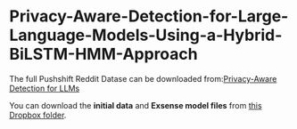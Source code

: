 # Privacy-Aware-Detection-for-Large-Language-Models-Using-a-Hybrid-BiLSTM-HMM-Approach


 The full Pushshift Reddit Datase can be downloaded from:[Privacy-Aware Detection for LLMs](https://zenodo.org/records/3608135)

 You can download the **initial data** and **Exsense model files** from [this Dropbox folder](https://www.dropbox.com/scl/fo/d2av8p6pxh4ozqmu620wj/AIJlZXLw_Ccl3xTW64Qc-8Y?rlkey=bo4fzlal2tfzhel0ntcpl3uyc&st=sw8pt41b&dl=0).
